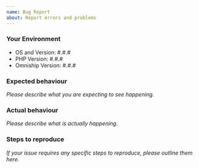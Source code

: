 ```yaml
---
name: Bug Report
about: Report errors and problems
---
```


### Your Environment

- OS and Version: #.#.#
- PHP Version: #.#.#
- Omniship Version: #.#.#

### Expected behaviour

*Please describe what you are expecting to see happening.*

### Actual behaviour

*Please describe what is actually happening.*

### Steps to reproduce

*If your issue requires any specific steps to reproduce, please outline them here.*
